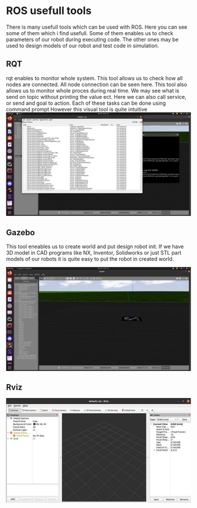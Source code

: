 # ROS usefull tools
There is many usefull tools which can be used with ROS. Here you can see some of them which i find usefull.
Some of them enables us to check parameters of our robot during executing code. The other ones may be used
to design models of our robot and test code in simulation.

RQT
---
rqt enables to monitor whole system. This tool allows us to check how all nodes are connected. All node connection can be seen here. This tool also allows us to monitor whole proces during real time. We may see what is send on topic 
without printing the value ect. Here we can also call service, or send and goal to action. Each of these tasks can be done using command prompt 
However this visual tool is quite intuitive
![rqt.png](rqt.png)

Gazebo
---
This tool eneables us to create world and put design robot init. If we have 3D model in CAD programs like
NX, Inventor, Solidworks or just STL part models of our robots it is quite easy to put the robot 
in created world.

![gazebo.png](gazebo.png)

Rviz
---
![rviz.png](rviz.png)